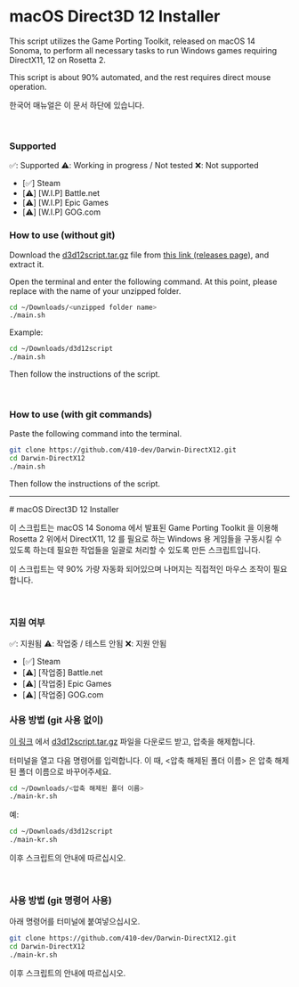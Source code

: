 # macOS Direct3D 12 Installer

This script utilizes the Game Porting Toolkit, released on macOS 14 Sonoma, to perform all necessary tasks to run Windows games requiring DirectX11, 12 on Rosetta 2.

This script is about 90% automated, and the rest requires direct mouse operation.

한국어 매뉴얼은 이 문서 하단에 있습니다.

<br>

### Supported
✅: Supported
⚠️: Working in progress / Not tested
❌: Not supported
- [✅] Steam
- [⚠️] [W.I.P] Battle.net
- [⚠️] [W.I.P] Epic Games
- [⚠️] [W.I.P] GOG.com

### How to use (without git)

Download the [d3d12script.tar.gz](https://github.com/410-dev/Darwin-DirectX12/releases/download/0.0.2/d3d12script.tar.gz) file from [this link (releases page)](https://github.com/410-dev/Darwin-DirectX12/releases), and extract it.

Open the terminal and enter the following command. At this point, please replace <unzipped folder name> with the name of your unzipped folder.

```bash
cd ~/Downloads/<unzipped folder name>
./main.sh
```

Example:

```bash
cd ~/Downloads/d3d12script
./main.sh
```

Then follow the instructions of the script.

<br>

### How to use (with git commands)

Paste the following command into the terminal.

```bash
git clone https://github.com/410-dev/Darwin-DirectX12.git
cd Darwin-DirectX12
./main.sh
```

Then follow the instructions of the script.



<hr>
# macOS Direct3D 12 Installer

이 스크립트는 macOS 14 Sonoma 에서 발표된 Game Porting Toolkit 을 이용해 Rosetta 2 위에서 DirectX11, 12 를 필요로 하는 Windows 용 게임들을 구동시킬 수 있도록 하는데 필요한 작업들을 일괄로 처리할 수 있도록 만든 스크립트입니다.

이 스크립트는 약 90% 가량 자동화 되어있으며 나머지는 직접적인 마우스 조작이 필요합니다.

<br>

### 지원 여부
✅: 지원됨
⚠️: 작업중 / 테스트 안됨
❌: 지원 안됨
- [✅] Steam
- [⚠️] [작업중] Battle.net
- [⚠️] [작업중] Epic Games
- [⚠️] [작업중] GOG.com

### 사용 방법 (git 사용 없이)

[이 링크](https://github.com/410-dev/Darwin-DirectX12/releases) 에서 [d3d12script.tar.gz](https://github.com/410-dev/Darwin-DirectX12/releases/download/0.0.2/d3d12script.tar.gz) 파일을 다운로드 받고, 압축을 해제합니다.

터미널을 열고 다음 명령어를 입력합니다. 이 때, <압축 해제된 폴더 이름> 은 압축 해제된 폴더 이름으로 바꾸어주세요.

```bash
cd ~/Downloads/<압축 해제된 폴더 이름>
./main-kr.sh
```

예:

```bash
cd ~/Downloads/d3d12script
./main-kr.sh
```

이후 스크립트의 안내에 따르십시오.

<br>

### 사용 방법 (git 명령어 사용)

아래 명령어를 터미널에 붙여넣으십시오.

```bash
git clone https://github.com/410-dev/Darwin-DirectX12.git
cd Darwin-DirectX12
./main-kr.sh
```

이후 스크립트의 안내에 따르십시오.